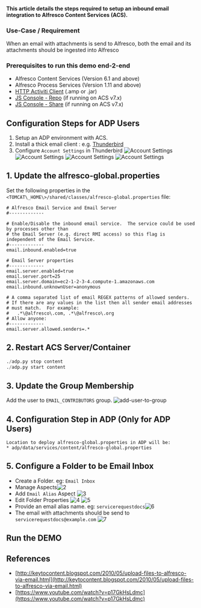 #### This article details the steps required to setup an inbound email integration to Alfresco Content Services (ACS).

### Use-Case / Requirement
When an email with attachments is send to Alfresco, both the email and its attachments should be ingested into Alfresco

### Prerequisites to run this demo end-2-end

* Alfresco Content Services (Version 6.1 and above)
* Alfresco Process Services (Version 1.11 and above)
* [HTTP Activiti Client](../alfresco-http-activiti-client) (.amp or .jar)
* [JS Console - Repo](../javascript-console-repo-0.7-SNAPSHOT.amp) (if running on ACS v7.x)
* [JS Console - Share](../javascript-console-share-0.7-SNAPSHOT.amp) (if running on ACS v7.x)


## Configuration Steps for ADP Users
1. Setup an ADP environment with ACS.
2. Install a thick email client : e.g. [Thunderbird](https://www.thunderbird.net/en-GB/)
3. Configure `Account Settings` in Thunderbird
  ![Account Settings](assets/8.png)
  ![Account Settings](assets/9.png)
  ![Account Settings](assets/10.png)
  ![Account Settings](assets/11.png)

## 1. Update the alfresco-global.properties
Set the following properties in the `<TOMCAT\_HOME\>/shared/classes/alfresco-global.properties` file:

```properties
# Alfresco Email Service and Email Server
#-------------

# Enable/Disable the inbound email service.  The service could be used by processes other than
# the Email Server (e.g. direct RMI access) so this flag is independent of the Email Service.
#-------------
email.inbound.enabled=true

# Email Server properties 
#-------------
email.server.enabled=true
email.server.port=25
email.server.domain=ec2-1-2-3-4.compute-1.amazonaws.com
email.inbound.unknownUser=anonymous

# A comma separated list of email REGEX patterns of allowed senders.
# If there are any values in the list then all sender email addresses
# must match.  For example:
#   .*\@alfresco\.com, .*\@alfresco\.org
# Allow anyone:
#-------------
email.server.allowed.senders=.*
```

## 2. Restart ACS Server/Container
``` python
./adp.py stop content
./adp.py start content
```
## 3. Update the Group Membership
Add the user to `EMAIL_CONTRIBUTORS` group. 
![add-user-to-group](assets/1.jpg)

## 4. Configuration Step in ADP (Only for ADP Users)
```
Location to deploy alfresco-global.properties in ADP will be: 
* adp/data/services/content/alfresco-global.properties
```
## 5. Configure a Folder to be Email Inbox
  * Create a Folder. eg: `Email Inbox`
  * Manage Aspects![2](assets/2.png)
  * Add `Email Alias` Aspect ![3](assets/3.png)
  * Edit Folder Properties ![4](assets/4.png)
  ![5](assets/5.png)
  * Provide an email alias name. eg: `servicerequestdocs`![6](assets/6.png)
* The email with attachments should be send to `servicerequestdocs@example.com` ![7](assets/7.png)


## Run the DEMO

## References
* [http://keytocontent.blogspot.com/2010/05/upload-files-to-alfresco-via-email.html](http://keytocontent.blogspot.com/2010/05/upload-files-to-alfresco-via-email.html)
* [https://www.youtube.com/watch?v=p17GkHsLdmc](https://www.youtube.com/watch?v=p17GkHsLdmc)
